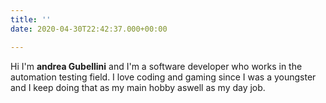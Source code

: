```yaml
---
title: ''
date: 2020-04-30T22:42:37.000+00:00

---
```

Hi I'm **andrea Gubellini** and I'm a software developer who works in the automation testing field. I love coding and gaming since I was a youngster and I keep doing that as my main hobby aswell as my day job.